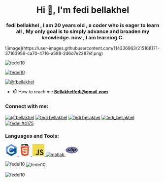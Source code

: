 <h1 align="center">Hi 👋, I'm fedi bellakhel</h1>
<h3 align="center">fedi bellakhel , I am 20 years old , a coder who is eager to learn all , My only goal is to simply advance and broaden my knowledge. now , I am learning C.</h3>
![image](https://user-images.githubusercontent.com/114336963/215168171-37163956-ca70-4716-a598-2d6d7e2287ef.png)


<p align="left"> <img src="https://komarev.com/ghpvc/?username=fedei10&label=Profile%20views&color=0e75b6&style=flat" alt="fedei10" /> </p>

<p align="left"> <a href="https://github.com/ryo-ma/github-profile-trophy"><img src="https://github-profile-trophy.vercel.app/?username=fedei10" alt="fedei10" /></a> </p>

<p align="left"> <a href="https://twitter.com/@fbellakhel" target="blank"><img src="https://img.shields.io/twitter/follow/@fbellakhel?logo=twitter&style=for-the-badge" alt="@fbellakhel" /></a> </p>

- 📫 How to reach me **Bellakhelfedi@gmail.com**

<h3 align="left">Connect with me:</h3>
<p align="left">
<a href="https://twitter.com/@fbellakhel" target="blank"><img align="center" src="https://raw.githubusercontent.com/rahuldkjain/github-profile-readme-generator/master/src/images/icons/Social/twitter.svg" alt="@fbellakhel" height="30" width="40" /></a>
<a href="https://linkedin.com/in/fedi bellakhel" target="blank"><img align="center" src="https://raw.githubusercontent.com/rahuldkjain/github-profile-readme-generator/master/src/images/icons/Social/linked-in-alt.svg" alt="fedi bellakhel" height="30" width="40" /></a>
<a href="https://fb.com/fedi bellakhel" target="blank"><img align="center" src="https://raw.githubusercontent.com/rahuldkjain/github-profile-readme-generator/master/src/images/icons/Social/facebook.svg" alt="fedi bellakhel" height="30" width="40" /></a>
<a href="https://instagram.com/fedi_bellakhel" target="blank"><img align="center" src="https://raw.githubusercontent.com/rahuldkjain/github-profile-readme-generator/master/src/images/icons/Social/instagram.svg" alt="fedi_bellakhel" height="30" width="40" /></a>
<a href="https://discord.gg/fedei #4175" target="blank"><img align="center" src="https://raw.githubusercontent.com/rahuldkjain/github-profile-readme-generator/master/src/images/icons/Social/discord.svg" alt="fedei #4175" height="30" width="40" /></a>
</p>

<h3 align="left">Languages and Tools:</h3>
<p align="left"> <a href="https://www.cprogramming.com/" target="_blank" rel="noreferrer"> <img src="https://raw.githubusercontent.com/devicons/devicon/master/icons/c/c-original.svg" alt="c" width="40" height="40"/> </a> <a href="https://www.w3.org/html/" target="_blank" rel="noreferrer"> <img src="https://raw.githubusercontent.com/devicons/devicon/master/icons/html5/html5-original-wordmark.svg" alt="html5" width="40" height="40"/> </a> <a href="https://developer.mozilla.org/en-US/docs/Web/JavaScript" target="_blank" rel="noreferrer"> <img src="https://raw.githubusercontent.com/devicons/devicon/master/icons/javascript/javascript-original.svg" alt="javascript" width="40" height="40"/> </a> <a href="https://www.mathworks.com/" target="_blank" rel="noreferrer"> <img src="https://upload.wikimedia.org/wikipedia/commons/2/21/Matlab_Logo.png" alt="matlab" width="40" height="40"/> </a> <a href="https://www.php.net" target="_blank" rel="noreferrer"> <img src="https://raw.githubusercontent.com/devicons/devicon/master/icons/php/php-original.svg" alt="php" width="40" height="40"/> </a> </p>

<p><img align="left" src="https://github-readme-stats.vercel.app/api/top-langs?username=fedei10&show_icons=true&locale=en&layout=compact" alt="fedei10" /></p>

<p>&nbsp;<img align="center" src="https://github-readme-stats.vercel.app/api?username=fedei10&show_icons=true&locale=en" alt="fedei10" /></p>

<p><img align="center" src="https://github-readme-streak-stats.herokuapp.com/?user=fedei10&" alt="fedei10" /></p>
